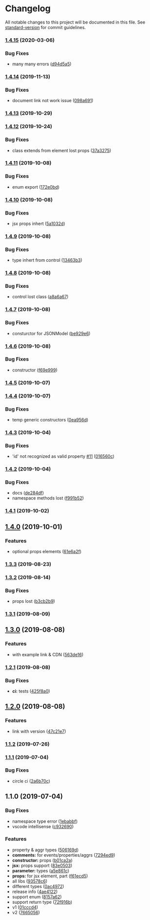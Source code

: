 # Changelog

All notable changes to this project will be documented in this file. See [standard-version](https://github.com/conventional-changelog/standard-version) for commit guidelines.

### [1.4.15](https://github.com/ui5-next/types/compare/v1.4.14...v1.4.15) (2020-03-06)


### Bug Fixes

* many many errors ([d94d5a5](https://github.com/ui5-next/types/commit/d94d5a50a2a257882885efbf0301cd2f7727ffb5))

### [1.4.14](https://github.com/ui5-next/types/compare/v1.4.13...v1.4.14) (2019-11-13)


### Bug Fixes

* document link not work issue ([098a691](https://github.com/ui5-next/types/commit/098a691))



### [1.4.13](https://github.com/ui5-next/types/compare/v1.4.12...v1.4.13) (2019-10-29)



### [1.4.12](https://github.com/ui5-next/types/compare/v1.4.11...v1.4.12) (2019-10-24)


### Bug Fixes

* class extends from element lost props ([37a3275](https://github.com/ui5-next/types/commit/37a3275))



### [1.4.11](https://github.com/ui5-next/types/compare/v1.4.10...v1.4.11) (2019-10-08)


### Bug Fixes

* enum export ([172e0bd](https://github.com/ui5-next/types/commit/172e0bd))



### [1.4.10](https://github.com/ui5-next/types/compare/v1.4.9...v1.4.10) (2019-10-08)


### Bug Fixes

* jsx props inhert ([5a1032d](https://github.com/ui5-next/types/commit/5a1032d))



### [1.4.9](https://github.com/ui5-next/types/compare/v1.4.8...v1.4.9) (2019-10-08)


### Bug Fixes

* type inhert from control ([13463b3](https://github.com/ui5-next/types/commit/13463b3))



### [1.4.8](https://github.com/ui5-next/types/compare/v1.4.7...v1.4.8) (2019-10-08)


### Bug Fixes

* control lost class ([a8a6a67](https://github.com/ui5-next/types/commit/a8a6a67))



### [1.4.7](https://github.com/ui5-next/types/compare/v1.4.6...v1.4.7) (2019-10-08)


### Bug Fixes

* consturctor for JSONModel ([be929e6](https://github.com/ui5-next/types/commit/be929e6))



### [1.4.6](https://github.com/ui5-next/types/compare/v1.4.5...v1.4.6) (2019-10-08)


### Bug Fixes

* constructor ([f69e999](https://github.com/ui5-next/types/commit/f69e999))



### [1.4.5](https://github.com/ui5-next/types/compare/v1.4.4...v1.4.5) (2019-10-07)



### [1.4.4](https://github.com/ui5-next/types/compare/v1.4.3...v1.4.4) (2019-10-07)


### Bug Fixes

* temp generic constructors ([0ea956d](https://github.com/ui5-next/types/commit/0ea956d))



### [1.4.3](https://github.com/ui5-next/types/compare/v1.4.2...v1.4.3) (2019-10-04)


### Bug Fixes

* 'id' not recognized as valid property [#11](https://github.com/ui5-next/types/issues/11) ([016560c](https://github.com/ui5-next/types/commit/016560c))



### [1.4.2](https://github.com/ui5-next/types/compare/v1.4.1...v1.4.2) (2019-10-04)


### Bug Fixes

* docs ([de284df](https://github.com/ui5-next/types/commit/de284df))
* namespace methods lost ([f991b52](https://github.com/ui5-next/types/commit/f991b52))



### [1.4.1](https://github.com/ui5-next/types/compare/v1.4.0...v1.4.1) (2019-10-02)



## [1.4.0](https://github.com/ui5-next/types/compare/v1.3.3...v1.4.0) (2019-10-01)


### Features

* optional props elements ([61e6a2f](https://github.com/ui5-next/types/commit/61e6a2f))



### [1.3.3](https://github.com/ui5-next/types/compare/v1.3.2...v1.3.3) (2019-08-23)



### [1.3.2](https://github.com/ui5-next/types/compare/v1.3.1...v1.3.2) (2019-08-14)


### Bug Fixes

* props lost ([b3cb2b9](https://github.com/ui5-next/types/commit/b3cb2b9))



### [1.3.1](https://github.com/ui5-next/types/compare/v1.3.0...v1.3.1) (2019-08-09)



## [1.3.0](https://github.com/ui5-next/types/compare/v1.2.1...v1.3.0) (2019-08-08)


### Features

* with example link & CDN ([563de16](https://github.com/ui5-next/types/commit/563de16))



### [1.2.1](https://github.com/ui5-next/types/compare/v1.2.0...v1.2.1) (2019-08-08)


### Bug Fixes

* **ci:** tests ([425f8a0](https://github.com/ui5-next/types/commit/425f8a0))



## [1.2.0](https://github.com/ui5-next/types/compare/v1.1.2...v1.2.0) (2019-08-08)


### Features

* link with version ([47c21e7](https://github.com/ui5-next/types/commit/47c21e7))



### [1.1.2](https://github.com/ui5-next/types/compare/v1.1.1...v1.1.2) (2019-07-26)



### [1.1.1](https://github.com/ui5-next/types/compare/v1.1.0...v1.1.1) (2019-07-04)


### Bug Fixes

* circle ci ([2a6b70c](https://github.com/ui5-next/types/commit/2a6b70c))



## 1.1.0 (2019-07-04)


### Bug Fixes

* namespace type error ([1ebabbf](https://github.com/ui5-next/types/commit/1ebabbf))
* vscode intellisense ([c932690](https://github.com/ui5-next/types/commit/c932690))


### Features

* property & aggr types ([506169d](https://github.com/ui5-next/types/commit/506169d))
* **comments:** for events/properties/aggrs ([7294ed9](https://github.com/ui5-next/types/commit/7294ed9))
* **constructor:** props ([b01ca2a](https://github.com/ui5-next/types/commit/b01ca2a))
* **jsx:** props support ([83e0503](https://github.com/ui5-next/types/commit/83e0503))
* **parameter:** types ([a5e861c](https://github.com/ui5-next/types/commit/a5e861c))
* **props:** for jsx element, part ([f61ecd5](https://github.com/ui5-next/types/commit/f61ecd5))
* all libs ([93578c6](https://github.com/ui5-next/types/commit/93578c6))
* different types ([0ac4972](https://github.com/ui5-next/types/commit/0ac4972))
* release info ([4ae4122](https://github.com/ui5-next/types/commit/4ae4122))
* support enum ([8157a62](https://github.com/ui5-next/types/commit/8157a62))
* support return type ([72f916b](https://github.com/ui5-next/types/commit/72f916b))
* v1 ([01cccd4](https://github.com/ui5-next/types/commit/01cccd4))
* v2 ([7665056](https://github.com/ui5-next/types/commit/7665056))
